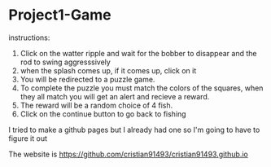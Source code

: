 # Project1-Game
instructions:
1. Click on the watter ripple and wait for the bobber to disappear and the rod to swing aggresssively
2. when the splash comes up, if it comes up, click on it
3. You will be redirected to a puzzle game.
4. To complete the puzzle you must match the colors of the squares, when they all match you will get an alert and recieve a reward.
5. The reward will be a random choice of 4 fish.
6. Click on the continue button to go back to fishing


I tried to make a github pages but I already had one so I'm going to have to figure it out

The website is https://github.com/cristian91493/cristian91493.github.io